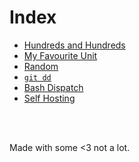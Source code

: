 # Index
<!-- # Posts nobody asked for -->

<!-- # Index -->
<!--  &nbsp; -->

- [Hundreds and Hundreds](hundreds.md)
- [My Favourite Unit](unit.md)
- [Random](random.md)
- [`git dd`](git-dd.md)
- [Bash Dispatch](dispatch.md)
- [Self Hosting](hosting.md)
<br />
<br />
<!-- #  &nbsp; -->

<!-- Made with some <3 [Not a lot](https://github.com/jpedro/jpedro.github.io) -->
<!-- Posts nobody asked for <font color="red" size="1px">■</font> -->
Made with some <3 not a lot.
